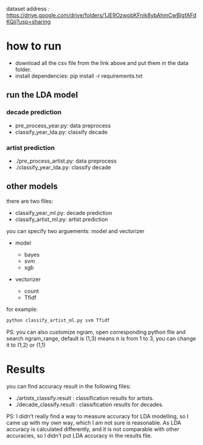 dataset address : https://drive.google.com/drive/folders/1JE9OzwobKFnik8ybAhmCwBIgfAFdKQij?usp=sharing


# how to run

* download all the csv file from the link above and put them in the data folder.
* install dependencies:   pip install -r requirements.txt

## run the LDA model

### decade prediction

* pre_process_year.py: data preprocess
* classify_year_lda.py: classify decade

### artist prediction

* ./pre_process_artist.py: data preprocess
* ./classify_year_lda.py: classify decade


## other models

there are two files:

* classify_year_ml.py: decade prediction
* classify_artist_ml.py: artist prediction

you can specify two arguements: model and vectorizer

* model
    * bayes
    * svm
    * xgb

* vectorizer
    * count
    * Tfidf

for example:

```python
python classify_artist_ml.py svm Tfidf
```

PS: you can also customize ngram, open corresponding python file and search ngram_range, default is (1,3) means n is from 1 to 3, you can change it to (1,2) or (1,1)


# Results

you can find accuracy result in the following files:

* ./artists_classify.result : classification results for artists.
* ./decade_classify.result : classification results for decades.

PS: I didn't really find a way to measure accuracy for LDA modelling, so I came up with my own way, which I am not sure is reasonable. As LDA accuracy is calculated differently, and it is not comparable with other accuracies, so I didn't put LDA accuracy in the results file.
